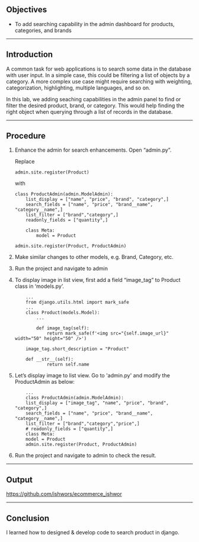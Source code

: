 ## Objectives

- To add searching capability in the admin dashboard for products, categories, and brands

---

## Introduction

A common task for web applications is to search some data in the database with user input. In a simple case, this could be filtering a list of objects by a category. A more complex use case might require searching with weighting, categorization, highlighting, multiple languages, and so on.

In this lab, we adding seaching capabilities in the admin panel to find or filter the desired product, brand, or category. This would help finding the right object when querying through a list of records in the database.

---

## Procedure

1.  Enhance the admin for search enhancements. Open “admin.py”.

    Replace

        admin.site.register(Product)

    with

        class ProductAdmin(admin.ModelAdmin):
            list_display = ["name", "price", "brand", "category",]
            search_fields = ["name", "price", "brand__name", "category__name",]
            list_filter = ["brand","category",]
            readonly_fields = ["quantity",]

            class Meta:
                model = Product

        admin.site.register(Product, ProductAdmin)

2.  Make similar changes to other models, e.g. Brand, Category, etc.

3.  Run the project and navigate to admin

4.  To display image in list view, first add a field “image_tag” to Product class in
    ‘models.py’.

            ...
            from django.utils.html import mark_safe
            ...
            class Product(models.Model):
                ...

                def image_tag(self):
                    return mark_safe(f'<img src="{self.image_url}" width="50" height="50" />')

            image_tag.short_description = "Product"

            def __str__(self):
                    return self.name

5.  Let’s display image to list view. Go to 'admin.py' and modify the ProductAdmin as
    below:

            ...
            class ProductAdmin(admin.ModelAdmin):
            list_display = ["image_tag", "name", "price", "brand", "category",]
            search_fields = ["name", "price", "brand__name", "category__name",]
            list_filter = ["brand","category","price",]
            # readonly_fields = ["quantity",]
            class Meta:
            model = Product
            admin.site.register(Product, ProductAdmin)

6.  Run the project and navigate to admin to check the result.

---

## Output

https://github.com/ishwors/ecommerce_ishwor

---

## Conclusion

I learned how to designed & develop code to search product in django.
